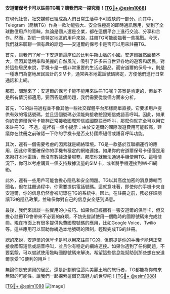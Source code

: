 **安道爾保号卡可以註冊TG嗎？讓我們來一探究竟！[[TG💪+ @esim1088](https://t.me/s/esim1088)]**

在現代社會，社交媒體已經成為人們日常生活中不可或缺的一部分。而其中，Telegram（簡稱TG）作為一款功能強大、安全性極高的即時通訊應用，受到了全球數億用戶的青睞。無論是個人還是企業，都在這個平台上進行交流、分享和合作。然而，對於一些特定地區的用戶來說，註冊TG可能面臨著一些挑戰。今天，我們就來聊聊一個有趣的話題——安道爾的保号卡是否可以用來註冊TG。

首先，讓我們了解一下安道爾這座位於比利牛斯山脈的小國。安道爾雖然面積不大，但因其低稅率和美麗的自然風光，吸引了許多來自世界各地的遊客和居民。對於這些居民來說，手機卡是一個非常重要的生活必需品。而安道爾的保号卡，則是一種專門為當地居民設計的SIM卡，通常與本地電話號碼綁定，方便他們進行日常通話和上網。

那麼，問題來了：安道爾的保号卡能不能用來註冊TG呢？答案是肯定的，但並不是所有情況都適用。要回答這個問題，我們需要從幾個方面來分析。

首先，TG的註冊過程並不像其他一些社交媒體平台那樣簡單直接。它要求用戶提供有效的電話號碼，並且這個號碼必須能夠接收驗證短信或語音呼叫。因此，如果你的安道爾保号卡能夠正常接收國際短信或國際語音呼叫，那麼你就完全可以用它來註冊TG。不過，這裡有一個小提示：由於安道爾的國際漫遊費用可能較高，建議你在註冊之前確認一下你的手機卡是否支持國際短信或語音呼叫功能。

其次，還有一個需要考慮的因素就是網絡環境。TG是一款基於互聯網運行的應用，因此你需要確保你的手機有穩定的網絡連接。如果你的安道爾保号卡僅僅是用來撥打本地電話，而沒有數據流量服務，那麼你就無法通過手機使用TG。這種情況下，你可以考慮購買一個支持數據流量的SIM卡，或者將手機連接到Wi-Fi網絡。

此外，還有一些用戶可能會擔心隱私和安全問題。TG以其高度加密的消息傳輸而聞名，但在註冊過程中，你需要提供電話號碼。這就意味著，即使你的手機卡來自安道爾，你的信息仍然會被記錄在TG的系統中。因此，在註冊之前，務必仔細閱讀TG的隱私政策，並確保你對自己的信息安全感到滿意。

最後，我們來談談一些實用的小技巧。如果你已經擁有一張安道爾的保号卡，但又擔心註冊TG會帶來不必要的麻煩，不妨先嘗試使用一個臨時的國際號碼來完成註冊。現在市面上有很多提供免費國際號碼的應用，比如Google Voice、Twilio等。這些應用可以幫助你繞過本地號碼的限制，輕鬆完成TG的註冊。

總的來說，安道爾的保号卡是可以用來註冊TG的，但前提是你的手機卡能夠正常接收國際短信或語音呼叫，並且你有穩定的網絡連接。如果你遇到了任何問題，不要氣餒，可以嘗試使用臨時國際號碼來解決。希望這些信息能幫助到那些想在安道爾享受TG便利的用戶！

無論你是安道爾的居民，還是計劃前往這片美麗土地的旅行者，TG都能為你帶來無限的可能性。讓我們一起探索這個充滿魅力的世界吧！[[TG💪+ @esim1088](https://t.me/s/esim1088)]

[[TG💪+ @esim1088](https://t.me/s/esim1088) ![Image](https://i.postimg.cc/4NQfJmqS/Snipaste-2025-05-13-00-14-12.png)]